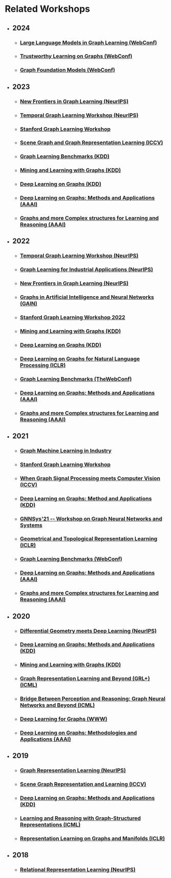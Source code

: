 # Related Workshops


- ## 2024
   * ### [Large Language Models in Graph Learning (WebConf)](https://advanced-recommender-systems.github.io/llm4graph/) 
   * ### [Trustworthy Learning on Graphs (WebConf)](https://trustlogworkshop.github.io/) 
   * ### [Graph Foundation Models (WebConf)](https://www.www24gfm.com/) 


- ## 2023
   * ### [New Frontiers in Graph Learning (NeurIPS)](https://glfrontiers.github.io/) 
   * ### [Temporal Graph Learning Workshop (NeurIPS)](https://sites.google.com/view/tglworkshop-2023/home)  
   * ### [Stanford Graph Learning Workshop](https://snap.stanford.edu/graphlearning-workshop-2023/) 
   * ### [Scene Graph and Graph Representation Learning (ICCV)](https://sg2rl.github.io/)   
   * ### [Graph Learning Benchmarks (KDD)](https://graph-learning-benchmarks.github.io/glb2023)   
   * ### [Mining and Learning with Graphs (KDD)](http://www.mlgworkshop.org/2023/)  
   * ### [Deep Learning on Graphs (KDD)](https://deep-learning-graphs.bitbucket.io/dlg-kdd23/)   
   * ### [Deep Learning on Graphs: Methods and Applications (AAAI)](https://deep-learning-graphs.bitbucket.io/dlg-aaai23/)   
   * ### [Graphs and more Complex structures for Learning and Reasoning (AAAI)](https://sites.google.com/view/gclr2023/home)


- ## 2022
   * ### [Temporal Graph Learning Workshop (NeurIPS)](https://sites.google.com/view/tglworkshop2022/home)   
   * ### [Graph Learning for Industrial Applications (NeurIPS)](https://sites.google.com/view/glinda2022/home?authuser=0)   
   * ### [New Frontiers in Graph Learning (NeurIPS)](https://glfrontiers.github.io/overview/)   
   * ### [Graphs in Artificial Intelligence and Neural Networks (GAIN)](https://gain-group.de/html/events.html)
   * ### [Stanford Graph Learning Workshop 2022](http://snap.stanford.edu/graphlearning-workshop-2022/)
   * ### [Mining and Learning with Graphs (KDD)](http://www.mlgworkshop.org/2022/) 
   * ### [Deep Learning on Graphs (KDD)](https://deep-learning-graphs.bitbucket.io/dlg-kdd22/index.html)   
   * ### [Deep Learning on Graphs for Natural Language Processing (ICLR)](https://dlg4nlp-workshop.github.io/dlg4nlp-iclr22)
   * ### [Graph Learning Benchmarks (TheWebConf)](https://graph-learning-benchmarks.github.io/glb2022)
   * ### [Deep Learning on Graphs: Methods and Applications (AAAI)](https://deep-learning-graphs.bitbucket.io/dlg-aaai22/index.html)
   * ### [Graphs and more Complex structures for Learning and Reasoning (AAAI)](https://sites.google.com/view/gclr2022/home)



- ## 2021
   * ### [Graph Machine Learning in Industry](https://sites.google.com/view/graph-ml-in-industry/home)
   * ### [Stanford Graph Learning Workshop](https://snap.stanford.edu/graphlearning-workshop/)
   * ### [When Graph Signal Processing meets Computer Vision (ICCV)](https://gsp-cv.univ-lr.fr/gspcv-21/accueil/)
   * ### [Deep Learning on Graphs: Method and Applications (KDD)](https://deep-learning-graphs.bitbucket.io/dlg-kdd21/)
   * ### [GNNSys'21 -- Workshop on Graph Neural Networks and Systems](https://gnnsys.github.io/)
   * ### [Geometrical and Topological Representation Learning (ICLR)](https://gt-rl.github.io/)
   * ### [Graph Learning Benchmarks (WebConf)](https://graph-learning-benchmarks.github.io/)
   * ### [Deep Learning on Graphs: Methods and Applications (AAAI)](https://deep-learning-graphs.bitbucket.io/dlg-aaai21/)
   * ### [Graphs and more Complex structures for Learning and Reasoning (AAAI)](https://sites.google.com/view/gclr2021/)
- ## 2020
   * ### [Differential Geometry meets Deep Learning (NeurIPS)](https://sites.google.com/view/diffgeo4dl/home)
   * ### [Deep Learning on Graphs: Methods and Applications (KDD)](https://deep-learning-graphs.bitbucket.io/dlg-kdd20/)
   * ### [Mining and Learning with Graphs (KDD)](http://www.mlgworkshop.org/2020/)
   * ### [Graph Representation Learning and Beyond (GRL+) (ICML)](https://grlplus.github.io/)
   * ### [Bridge Between Perception and Reasoning: Graph Neural Networks and Beyond (ICML)](https://logicalreasoninggnn.github.io/)
   * ### [Deep Learning for Graphs (WWW)](https://www.aminer.cn/dl4g_www2020)
   * ### [Deep Learning on Graphs: Methodologies and Applications (AAAI)](https://deep-learning-graphs.bitbucket.io/dlg-aaai20/)
- ## 2019
   * ### [Graph Representation Learning (NeurIPS)](https://grlearning.github.io/)
   * ### [Scene Graph Representation and Learning (ICCV)](https://cs.stanford.edu/people/ranjaykrishna/sgrl/index.html)
   * ### [Deep Learning on Graphs: Methods and Applications (KDD)](https://dlg2019.bitbucket.io/)
   * ### [Learning and Reasoning with Graph-Structured Representations (ICML)](https://graphreason.github.io/)
   * ### [Representation Learning on Graphs and Manifolds (ICLR)](https://rlgm.github.io/)
- ## 2018
   * ### [Relational Representation Learning (NeurIPS)](https://r2learning.github.io/)
